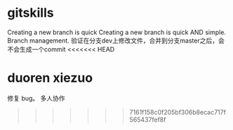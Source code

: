 # gitskills
Creating a new branch is quick
Creating a new branch is quick AND simple.
Branch management.
验证在分支dev上修改文件，合并到分支master之后，会不会生成一个commit
<<<<<<< HEAD

duoren xiezuo
=======
修复 bug。
多人协作
>>>>>>> 7161f158c0f205bf306b8ecac717f565437fef8f
